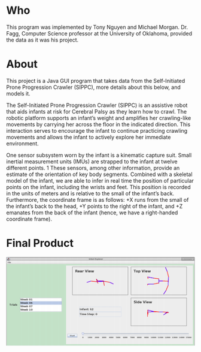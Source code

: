 # Who
This program was implemented by Tony Nguyen and Michael Morgan. Dr. Fagg, Computer Science professor at the University of Oklahoma, provided the data as it was his project.

# About
This project is a Java GUI program that takes data from the Self-Initiated Prone Progression Crawler (SIPPC), more details about this below, and models it.

The Self-Initiated Prone Progression Crawler (SIPPC) is an assistive robot that aids infants at risk for Cerebral Palsy as they learn how to crawl. The robotic platform supports an infant’s weight and amplifies her crawling-like movements by carrying her across the floor in the indicated direction. This interaction serves to encourage the infant to continue practicing crawling movements and allows the infant to actively explore her immediate environment.

One sensor subsystem worn by the infant is a kinematic capture suit. Small inertial measurement units (IMUs) are strapped to the infant at twelve different points. 1 These sensors, among other information, provide an estimate of the orientation of key body segments. Combined with a skeletal model of the infant, we are able to infer in real time the position of particular points on the infant, including the wrists and feet. This position is recorded in the units of meters and is relative to the small of the infant’s back. Furthermore, the coordinate frame is as follows: +X runs from the small of the infant’s back to the head, +Y points to the right of the infant, and +Z emanates from the back of the infant (hence, we have a right-handed coordinate frame).

# Final Product
![Screenshot of GUI](https://github.com/tonyern/kinematic-mapper/blob/master/assets/Kinematic%20GUI.png)
